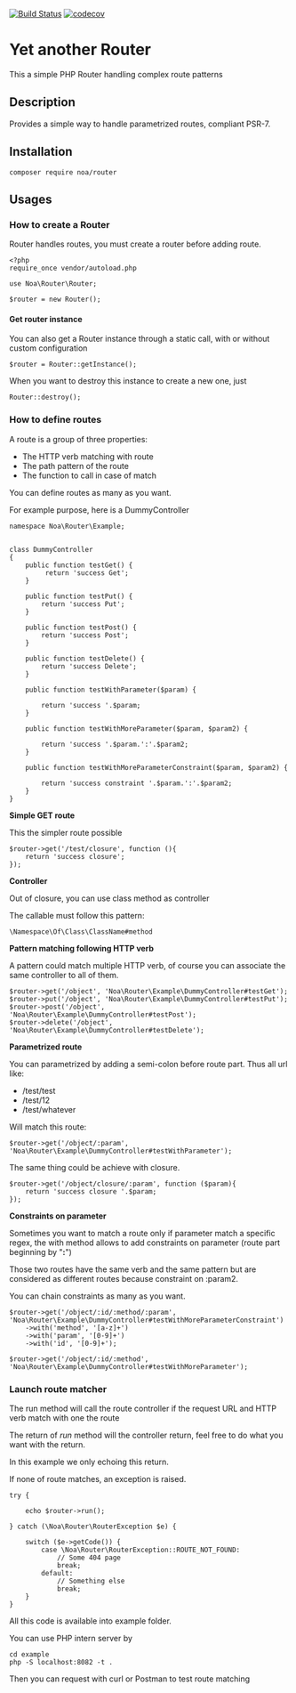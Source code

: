 [![Build Status](https://travis-ci.org/Akanoa/Router.svg?branch=master)](https://travis-ci.org/Akanoa/Router)
[![codecov](https://codecov.io/gh/Akanoa/Router/branch/master/graph/badge.svg)](https://codecov.io/gh/Akanoa/Router)
# Yet another Router
This a simple PHP Router handling complex route patterns

## Description
Provides a simple way to handle parametrized routes, compliant PSR-7.

## Installation

    composer require noa/router

## Usages
### How to create a Router

Router handles routes, you must create a router before adding route.

    <?php
    require_once vendor/autoload.php
    
    use Noa\Router\Router;
    
    $router = new Router();

#### Get router instance

You can also get a Router instance through a static call, with or without custom configuration 

    $router = Router::getInstance();
    
When you want to destroy this instance to create a new one, just
    
    Router::destroy();

### How to define routes

A route is a group of three properties:
- The HTTP verb matching with route
- The path pattern of the route
- The function to call in case of match

You can define routes as many as you want.

For example purpose, here is a DummyController

    namespace Noa\Router\Example;


    class DummyController
    {
        public function testGet() {
             return 'success Get';
        }
    
        public function testPut() {
            return 'success Put';
        }
    
        public function testPost() {
            return 'success Post';
        }
    
        public function testDelete() {
            return 'success Delete';
        }
    
        public function testWithParameter($param) {
    
            return 'success '.$param;
        }
    
        public function testWithMoreParameter($param, $param2) {
    
            return 'success '.$param.':'.$param2;
        }
    
        public function testWithMoreParameterConstraint($param, $param2) {
    
            return 'success constraint '.$param.':'.$param2;
        }
    }
  
__Simple GET route__

This the simpler route possible

    $router->get('/test/closure', function (){
        return 'success closure';
    });
    
__Controller__

Out of closure, you can use class method as controller

The callable must follow this pattern: 

    \Namespace\Of\Class\ClassName#method

__Pattern matching following HTTP verb__
 
A pattern could match multiple HTTP verb, of course you can associate the same controller to all of them.

    $router->get('/object', 'Noa\Router\Example\DummyController#testGet');
    $router->put('/object', 'Noa\Router\Example\DummyController#testPut');
    $router->post('/object', 'Noa\Router\Example\DummyController#testPost');
    $router->delete('/object', 'Noa\Router\Example\DummyController#testDelete');

__Parametrized route__
 
You can parametrized by adding a semi-colon before route part.
Thus all url like:
- /test/test
- /test/12
- /test/whatever

Will match this route:


    $router->get('/object/:param', 'Noa\Router\Example\DummyController#testWithParameter');
        
The same thing could be achieve with closure.

    $router->get('/object/closure/:param', function ($param){
        return 'success closure '.$param;
    });

__Constraints on parameter__
        
Sometimes you want to match a route only if parameter match a specific regex, the with method allows to add constraints on parameter (route part beginning by "**:**")

Those two routes have the same verb and the same pattern but are considered as different routes because constraint on :param2.

You can chain constraints as many as you want.

    $router->get('/object/:id/:method/:param', 'Noa\Router\Example\DummyController#testWithMoreParameterConstraint')
        ->with('method', '[a-z]+')
        ->with('param', '[0-9]+')
        ->with('id', '[0-9]+');
    
    $router->get('/object/:id/:method', 'Noa\Router\Example\DummyController#testWithMoreParameter');

### Launch route matcher

The run method will call the route controller if the request URL and HTTP verb match with one the route

The return of *run* method will the controller return, feel free to do what you want with the return.

In this example we only echoing this return.

If none of route matches, an exception is raised.

    try {
    
        echo $router->run();
        
    } catch (\Noa\Router\RouterException $e) {
    
        switch ($e->getCode()) {
            case \Noa\Router\RouterException::ROUTE_NOT_FOUND:
                // Some 404 page
                break;
            default:
                // Something else
                break;
        }
    }

All this code is available into example folder.

You can use PHP intern server by

    cd example
    php -S localhost:8082 -t .

Then you can request with curl or Postman to test route matching